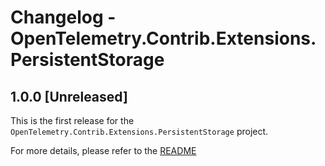 # Changelog - OpenTelemetry.Contrib.Extensions.PersistentStorage

## 1.0.0 [Unreleased]

This is the first release for the `OpenTelemetry.Contrib.Extensions.PersistentStorage`
project.

For more details, please refer to the
[README](README.md)
